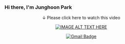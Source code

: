 ### Hi there, I'm Junghoon Park
<div align=center>
  ↓ Please click here to watch this video
</div>

<div align=center>
  
[![IMAGE ALT TEXT HERE](https://img.youtube.com/vi/xvq7VZgrFHM/0.jpg)](https://www.youtube.com/watch?v=xvq7VZgrFHM)


[![Gmail Badge](https://img.shields.io/badge/-Gmail-d14836?style=flat-square&logo=Gmail&logoColor=white&link=mailto:junghun5947@gmail.com)](mailto:junghun5947@gmail.com)
</div>
